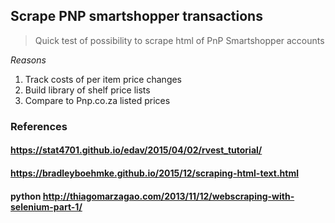 ## Scrape PNP smartshopper transactions

> Quick test of possibility to scrape html of PnP Smartshopper accounts

*Reasons*
1. Track costs of per item price changes
2. Build library of shelf price lists
3. Compare to Pnp.co.za listed prices

### References
#### https://stat4701.github.io/edav/2015/04/02/rvest_tutorial/
#### https://bradleyboehmke.github.io/2015/12/scraping-html-text.html
#### python http://thiagomarzagao.com/2013/11/12/webscraping-with-selenium-part-1/
